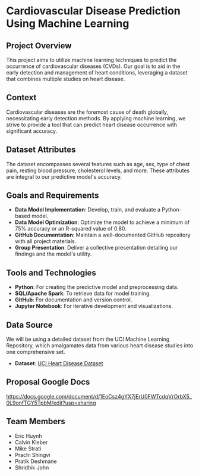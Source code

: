 # Cardiovascular Disease Prediction Using Machine Learning

## Project Overview
This project aims to utilize machine learning techniques to predict the occurrence of cardiovascular diseases (CVDs). Our goal is to aid in the early detection and management of heart conditions, leveraging a dataset that combines multiple studies on heart disease.

## Context
Cardiovascular diseases are the foremost cause of death globally, necessitating early detection methods. By applying machine learning, we strive to provide a tool that can predict heart disease occurrence with significant accuracy.

## Dataset Attributes
The dataset encompasses several features such as age, sex, type of chest pain, resting blood pressure, cholesterol levels, and more. These attributes are integral to our predictive model's accuracy.

## Goals and Requirements
- **Data Model Implementation**: Develop, train, and evaluate a Python-based model.
- **Data Model Optimization**: Optimize the model to achieve a minimum of 75% accuracy or an R-squared value of 0.80.
- **GitHub Documentation**: Maintain a well-documented GitHub repository with all project materials.
- **Group Presentation**: Deliver a collective presentation detailing our findings and the model's utility.

## Tools and Technologies
- **Python**: For creating the predictive model and preprocessing data.
- **SQL/Apache Spark**: To retrieve data for model training.
- **GitHub**: For documentation and version control.
- **Jupyter Notebook**: For iterative development and visualizations.

## Data Source
We will be using a detailed dataset from the UCI Machine Learning Repository, which amalgamates data from various heart disease studies into one comprehensive set.

- **Dataset**: [UCI Heart Disease Dataset](https://archive.ics.uci.edu/dataset/45/heart+disease)

## Proposal Google Docs
https://docs.google.com/document/d/1EoCsz4gYX7jErU0FWTcdqVrOrbX5_0L9onfTGY5TpbM/edit?usp=sharing

## Team Members
- Eric Huynh
- Calvin Kleber
- Mike Strati
- Prachi Shingvi
- Pratik Deshmane
- Shridhik John

